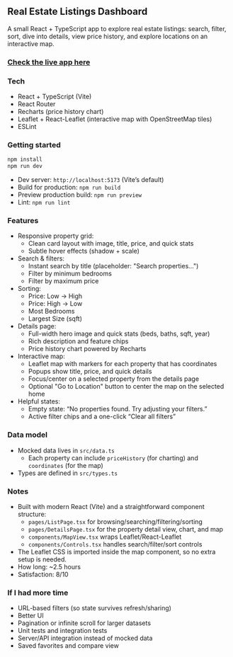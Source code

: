 ## Real Estate Listings Dashboard

A small React + TypeScript app to explore real estate listings: search, filter, sort, dive into details, view price history, and explore locations on an interactive map.

### [Check the live app here](https://real-estate-listing-inky.vercel.app/)

### Tech
- React + TypeScript (Vite)
- React Router
- Recharts (price history chart)
- Leaflet + React-Leaflet (interactive map with OpenStreetMap tiles)
- ESLint

### Getting started
```bash
npm install
npm run dev
```

- Dev server: `http://localhost:5173` (Vite’s default)
- Build for production: `npm run build`
- Preview production build: `npm run preview`
- Lint: `npm run lint`

### Features
- Responsive property grid:
  - Clean card layout with image, title, price, and quick stats
  - Subtle hover effects (shadow + scale)
- Search & filters:
  - Instant search by title (placeholder: "Search properties...")
  - Filter by minimum bedrooms
  - Filter by maximum price
- Sorting:
  - Price: Low → High
  - Price: High → Low
  - Most Bedrooms
  - Largest Size (sqft)
- Details page:
  - Full-width hero image and quick stats (beds, baths, sqft, year)
  - Rich description and feature chips
  - Price history chart powered by Recharts
- Interactive map:
  - Leaflet map with markers for each property that has coordinates
  - Popups show title, price, and quick details
  - Focus/center on a selected property from the details page
  - Optional "Go to Location" button to center the map on the selected home
- Helpful states:
  - Empty state: “No properties found. Try adjusting your filters.”
  - Active filter chips and a one-click “Clear all filters”

### Data model
- Mocked data lives in `src/data.ts`
  - Each property can include `priceHistory` (for charting) and `coordinates` (for the map)
- Types are defined in `src/types.ts`

### Notes
- Built with modern React (Vite) and a straightforward component structure:
  - `pages/ListPage.tsx` for browsing/searching/filtering/sorting
  - `pages/DetailsPage.tsx` for the property detail view, chart, and map
  - `components/MapView.tsx` wraps Leaflet/React-Leaflet
  - `components/Controls.tsx` handles search/filter/sort controls
- The Leaflet CSS is imported inside the map component, so no extra setup is needed.
- How long: ~2.5 hours
- Satisfaction: 8/10

### If I had more time
- URL-based filters (so state survives refresh/sharing)
- Better UI
- Pagination or infinite scroll for larger datasets
- Unit tests and integration tests
- Server/API integration instead of mocked data
- Saved favorites and compare view
